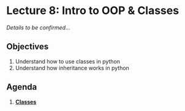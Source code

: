 <!---
{"next":"Lectures_class2/Lecture9.md","title":"Intro to OOP & Classes - 6/13"}
-->

# Lecture 8: Intro to OOP & Classes

*Details to be confirmed...*

## Objectives

1. Understand how to use classes in python
2. Understand how inheritance works in python

## Agenda

1. **[Classes](../Topics/classes.md)**